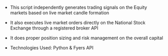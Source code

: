 - This script independently generates trading signals on the Equity markets based on live market candle formation
- It also executes live market orders directly on the National Stock Exchange through a registered broker API
- It does proper position sizing and risk management on the overall capital

- Technologies Used: Python & Fyers API 
